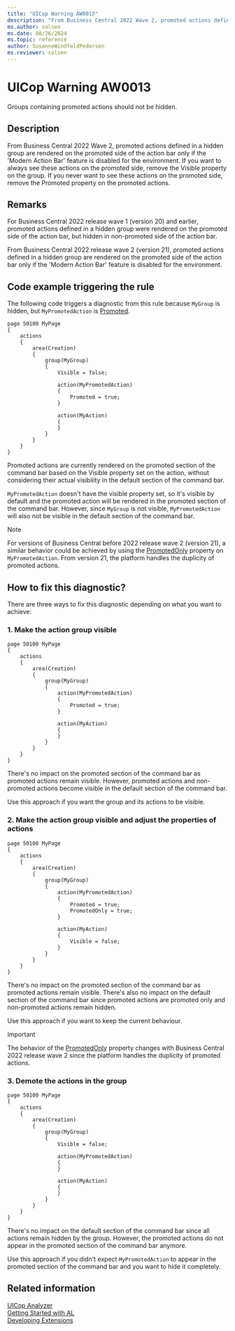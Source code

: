 ```yaml
---
title: "UICop Warning AW0013"
description: "From Business Central 2022 Wave 2, promoted actions defined in a hidden group are rendered on the promoted side of the action bar only if the 'Modern Action Bar' feature is disabled for the environment."
ms.author: solsen
ms.date: 08/26/2024
ms.topic: reference
author: SusanneWindfeldPedersen
ms.reviewer: solsen
---
```

[//]: # (START>DO_NOT_EDIT)
[//]: # (IMPORTANT:Do not edit any of the content between here and the END>DO_NOT_EDIT.)
[//]: # (Any modifications should be made in the .xml files in the ModernDev repo.)
# UICop Warning AW0013
Groups containing promoted actions should not be hidden.

## Description
From Business Central 2022 Wave 2, promoted actions defined in a hidden group are rendered on the promoted side of the action bar only if the 'Modern Action Bar' feature is disabled for the environment. If you want to always see these actions on the promoted side, remove the Visible property on the group. If you never want to see these actions on the promoted side, remove the Promoted property on the promoted actions.

[//]: # (IMPORTANT: END>DO_NOT_EDIT)

## Remarks

For Business Central 2022 release wave 1 (version 20) and earlier, promoted actions defined in a hidden group were rendered on the promoted side of the action bar, but hidden in non-promoted side of the action bar.

From Business Central 2022 release wave 2 (version 21), promoted actions defined in a hidden group are rendered on the promoted side of the action bar only if the 'Modern Action Bar' feature is disabled for the environment.

## Code example triggering the rule

The following code triggers a diagnostic from this rule because `MyGroup` is hidden, but `MyPromotedAction` is [Promoted](..\properties\devenv-promoted-property.md).

```al
page 50100 MyPage
{
    actions
    {
        area(Creation)
        {
            group(MyGroup)
            {
                Visible = false;

                action(MyPromotedAction)
                {
                    Promoted = true;
                }

                action(MyAction)
                {
                }
            }
        }
    }
}
```

Promoted actions are currently rendered on the promoted section of the command bar based on the Visible property set on the action, without considering their actual visibility in the default section of the command bar.

`MyPromotedAction` doesn't have the visible property set, so it's visible by default and the promoted action will be rendered in the promoted section of the command bar. However, since `MyGroup` is not visible, `MyPromotedAction` will also not be visible in the default section of the command bar.

> [!NOTE]  
> For versions of Business Central before 2022 release wave 2 (version 21), a similar behavior could be achieved by using the [PromotedOnly](..\properties\devenv-promotedonly-property.md) property on `MyPromotedAction`. From version 21, the platform handles the duplicity of promoted actions.

## How to fix this diagnostic?

There are three ways to fix this diagnostic depending on what you want to achieve:

### 1. Make the action group visible

```al
page 50100 MyPage
{
    actions
    {
        area(Creation)
        {
            group(MyGroup)
            {
                action(MyPromotedAction)
                {
                    Promoted = true;
                }

                action(MyAction)
                {
                }
            }
        }
    }
}
```

There's no impact on the promoted section of the command bar as promoted actions remain visible. However, promoted actions and non-promoted actions become visible in the default section of the command bar.  

Use this approach if you want the group and its actions to be visible.

### 2. Make the action group visible and adjust the properties of actions

```al
page 50100 MyPage
{
    actions
    {
        area(Creation)
        {
            group(MyGroup)
            {
                action(MyPromotedAction)
                {
                    Promoted = true;
                    PromotedOnly = true;
                }

                action(MyAction)
                {
                    Visible = false;
                }
            }
        }
    }
}
```

There's no impact on the promoted section of the command bar as promoted actions remain visible. There's also no impact on the default section of the command bar since promoted actions are promoted only and non-promoted actions remain hidden.  

Use this approach if you want to keep the current behaviour.

> [!IMPORTANT]
> The behavior of the [PromotedOnly](..\properties\devenv-promotedonly-property.md) property changes with Business Central 2022 release wave 2 since the platform handles the duplicity of promoted actions.

### 3. Demote the actions in the group

```al
page 50100 MyPage
{
    actions
    {
        area(Creation)
        {
            group(MyGroup)
            {
                Visible = false;

                action(MyPromotedAction)
                {
                }

                action(MyAction)
                {
                }
            }
        }
    }
}
```

There's no impact on the default section of the command bar since all actions remain hidden by the group. However, the promoted actions do not appear in the promoted section of the command bar anymore.  

Use this approach if you didn't expect `MyPromotedAction` to appear in the promoted section of the command bar and you want to hide it completely. 

## Related information  
[UICop Analyzer](uicop.md)  
[Getting Started with AL](../devenv-get-started.md)  
[Developing Extensions](../devenv-dev-overview.md)  
